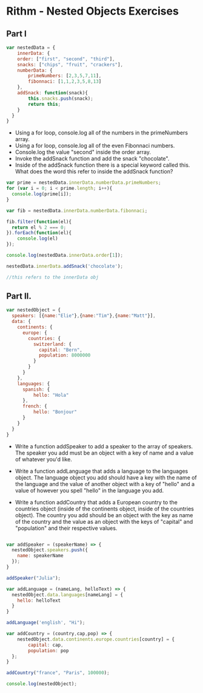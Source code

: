 # Rithm - Nested Objects Exercises

## Part I



```javascript
var nestedData = {
    innerData: {
    order: ["first", "second", "third"],
    snacks: ["chips", "fruit", "crackers"],
    numberData: {
        primeNumbers: [2,3,5,7,11],
        fibonnaci: [1,1,2,3,5,8,13]
    },
    addSnack: function(snack){
        this.snacks.push(snack);
        return this;
    }
  }
}
```

* Using a for loop, console.log all of the numbers in the primeNumbers array.
* Using a for loop, console.log all of the even Fibonnaci numbers.
* Console.log the value "second" inside the order array.
* Invoke the addSnack function and add the snack "chocolate".
* Inside of the addSnack function there is a special keyword called this. What does the word this refer to inside the addSnack function?

```javascript
var prime = nestedData.innerData.numberData.primeNumbers;
for (var i = 0; i < prime.length; i++){
  console.log(prime[i]);
}

var fib = nestedData.innerData.numberData.fibonnaci;

fib.filter(function(el){
  return el % 2 === 0;
}).forEach(function(el){
	console.log(el)
});

console.log(nestedData.innerData.order[1]);

nestedData.innerData.addSnack('chocolate');

//this refers to the innerData obj
```

## Part II.

```javascript
var nestedObject = {
  speakers: [{name:"Elie"},{name:"Tim"},{name:"Matt"}],
  data: {
    continents: {
      europe: {
        countries: {
          switzerland: {
            capital: "Bern",
            population: 8000000
          }
        }
      }
    },
    languages: {
      spanish: {
          hello: "Hola"
      },
      french: {
          hello: "Bonjour"
      }
    }
  }
}
```

* Write a function addSpeaker to add a speaker to the array of speakers. The speaker you add must be an object with a key of name and a value of whatever you'd like.

* Write a function addLanguage that adds a language to the languages object. The language object you add should have a key with the name of the language and the value of another object with a key of "hello" and a value of however you spell "hello" in the language you add.

* Write a function addCountry that adds a European country to the countries object (inside of the continents object, inside of the countries object). The country you add should be an object with the key as name of the country and the value as an object with the keys of "capital" and "population" and their respective values.

```javascript

var addSpeaker = (speakerName) => {
  nestedObject.speakers.push({
    name: speakerName
  });
}

addSpeaker("Julia");

var addLanguage = (nameLang, helloText) => {
  nestedObject.data.languages[nameLang] = {
    hello: helloText
  }
}

addLanguage('english', "Hi");

var addCountry = (country,cap,pop) => {
  	nestedObject.data.continents.europe.countries[country] = {
    	capital: cap,
    	population: pop
  };
}

addCountry("france", "Paris", 100000);

console.log(nestedObject);

```